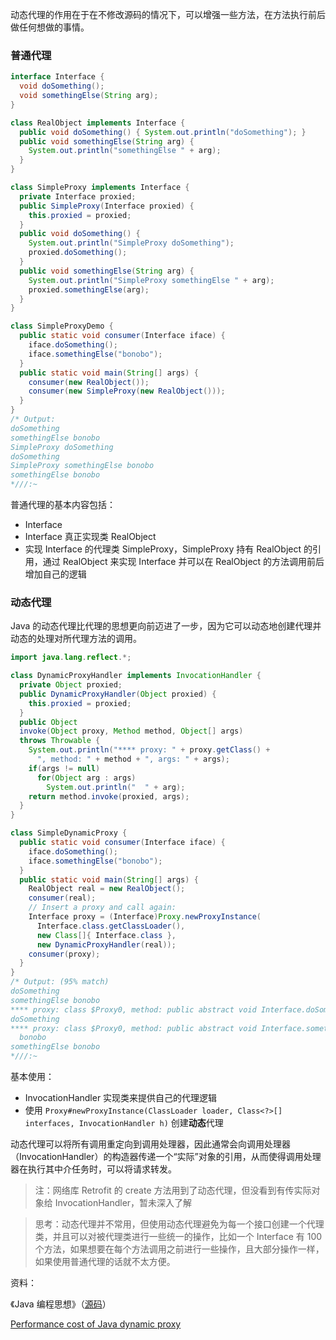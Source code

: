 动态代理的作用在于在不修改源码的情况下，可以增强一些方法，在方法执行前后做任何想做的事情。

### 普通代理

```java
interface Interface {
  void doSomething();
  void somethingElse(String arg);
}
```

```java
class RealObject implements Interface {
  public void doSomething() { System.out.println("doSomething"); }
  public void somethingElse(String arg) {
    System.out.println("somethingElse " + arg);
  }
}	
```

```java
class SimpleProxy implements Interface {
  private Interface proxied;
  public SimpleProxy(Interface proxied) {
    this.proxied = proxied;
  }
  public void doSomething() {
    System.out.println("SimpleProxy doSomething");
    proxied.doSomething();
  }
  public void somethingElse(String arg) {
    System.out.println("SimpleProxy somethingElse " + arg);
    proxied.somethingElse(arg);
  }
}	
```

```java
class SimpleProxyDemo {
  public static void consumer(Interface iface) {
    iface.doSomething();
    iface.somethingElse("bonobo");
  }
  public static void main(String[] args) {
    consumer(new RealObject());
    consumer(new SimpleProxy(new RealObject()));
  }
}
/* Output:
doSomething
somethingElse bonobo
SimpleProxy doSomething
doSomething
SimpleProxy somethingElse bonobo
somethingElse bonobo
*///:~
```

普通代理的基本内容包括：

+ Interface
+ Interface 真正实现类 RealObject
+ 实现 Interface 的代理类 SimpleProxy，SimpleProxy 持有 RealObject 的引用，通过 RealObject 来实现 Interface 并可以在 RealObject 的方法调用前后增加自己的逻辑

### 动态代理

Java 的动态代理比代理的思想更向前迈进了一步，因为它可以动态地创建代理并动态的处理对所代理方法的调用。

```java
import java.lang.reflect.*;

class DynamicProxyHandler implements InvocationHandler {
  private Object proxied;
  public DynamicProxyHandler(Object proxied) {
    this.proxied = proxied;
  }
  public Object
  invoke(Object proxy, Method method, Object[] args)
  throws Throwable {
    System.out.println("**** proxy: " + proxy.getClass() +
      ", method: " + method + ", args: " + args);
    if(args != null)
      for(Object arg : args)
        System.out.println("  " + arg);
    return method.invoke(proxied, args);
  }
}	

class SimpleDynamicProxy {
  public static void consumer(Interface iface) {
    iface.doSomething();
    iface.somethingElse("bonobo");
  }
  public static void main(String[] args) {
    RealObject real = new RealObject();
    consumer(real);
    // Insert a proxy and call again:
    Interface proxy = (Interface)Proxy.newProxyInstance(
      Interface.class.getClassLoader(),
      new Class[]{ Interface.class },
      new DynamicProxyHandler(real));
    consumer(proxy);
  }
} 
/* Output: (95% match)	
doSomething
somethingElse bonobo
**** proxy: class $Proxy0, method: public abstract void Interface.doSomething(), args: null
doSomething
**** proxy: class $Proxy0, method: public abstract void Interface.somethingElse(java.lang.String), args: [Ljava.lang.Object;@42e816
  bonobo
somethingElse bonobo
*///:~
```

基本使用：

+ InvocationHandler 实现类来提供自己的代理逻辑
+ 使用 `Proxy#newProxyInstance(ClassLoader loader, Class<?>[] interfaces, InvocationHandler h)` 创建**动态**代理

动态代理可以将所有调用重定向到调用处理器，因此通常会向调用处理器（InvocationHandler）的构造器传递一个“实际”对象的引用，从而使得调用处理器在执行其中介任务时，可以将请求转发。

> 注：网络库 Retrofit 的 create 方法用到了动态代理，但没看到有传实际对象给 InvocationHandler，暂未深入了解

> 思考：动态代理并不常用，但使用动态代理避免为每一个接口创建一个代理类，并且可以对被代理类进行一些统一的操作，比如一个 Interface 有 100 个方法，如果想要在每个方法调用之前进行一些操作，且大部分操作一样，如果使用普通代理的话就不太方便。







资料：

《Java 编程思想》（[源码](https://github.com/BruceEckel/TIJ4-code)）

[Performance cost of Java dynamic proxy](https://stackoverflow.com/questions/1856242/performance-cost-of-java-dynamic-proxy)